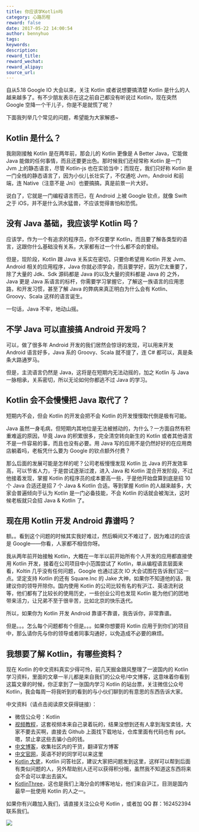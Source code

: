 ```yaml
---
title: 你应该学Kotlin吗
category: 心路历程
reward: false
date: 2017-05-22 14:00:54
author: bennyhuo
tags:
keywords:
description:
reward_title:
reward_wechat:
reward_alipay:
source_url:
---
```


自从5.18 Google IO 大会以来，关注 Kotlin 或者说想要搞清楚 Kotlin 是什么的人越来越多了。有不少朋友表示在这之前自己都没有听说过 Kotlin，现在突然 Google 空降一个干儿子，你是不是就慌了呢？

下面我列举几个常见的问题，希望能为大家解惑~

## Kotlin 是什么？

我刚刚接触 Kotlin 是在两年前，那会儿的 Kotlin 更像是 A Better Java，它能做 Java 能做的任何事情，而且还要更出色。那时候我们还经常称 Kotlin 是一门 Jvm 上的静态语言，尽管 Kotlin-js 也在实验当中；而现在，我们只好称 Kotlin 是一门全栈的静态语言了，因为小伙儿长壮实了，不仅通吃 Jvm，Android 和前端，连 Native（注意不是 Jni）也要搞搞，真是前景一片大好。

说白了，它就是一门编程语言而已，在 Android 上被 Google 钦点，就像 Swift 之于 iOS，并不是什么洪水猛兽，不应该觉得害怕和恐慌。

## 没有 Java 基础，我应该学 Kotlin 吗？

应该学，作为一个有追求的程序员，你不仅要学 Kotlin，而且要了解各类型的语言，这跟你什么基础没有关系，大家都有过一个什么都不会的曾经。

但是，现阶段，Kotlin 跟 Java 关系实在密切，只要你希望用 Kotlin 开发 Jvm、Android 相关的应用程序，Java 你就必须学会，而且要学好，因为它太重要了，除了大量的 Jdk、Sdk 源码都是 Java 的以及大量的资料都是 Java 的 之外，Java 更是 Java 系语言的标杆，你需要学习掌握它，了解这一族语言的应用思路，和开发习惯，甚至了解 Java 的弊病来真正明白为什么会有 Kotlin、Groovy、Scala 这样的语言诞生。

一句话，Java 不牢，地动山摇。

## 不学 Java 可以直接搞 Android 开发吗？

可以，做了很多年 Android 开发的我们居然会惊讶的发现，可以用来开发 Android 语言好多，Java 系的 Groovy、Scala 就不提了，连 C# 都可以，真是条条大路通罗马。

但是，主流语言仍然是 Java，这将是在短期内无法动摇的，加之 Kotlin 与 Java 一脉相承，关系密切，所以无论如何你都逃不过 Java 的学习。

## Kotlin 会不会慢慢把 Java 取代了？

短期内不会，但会 Kotlin 的开发会把不会 Kotlin 的开发慢慢取代倒是极有可能。

Java 虽然一身毛病，但短期内其地位是无法被撼动的，为什么？一方面自然有积重难返的原因，毕竟 Java 的积累很多，完全清空转向新生的 Kotlin 或者其他语言不是一件容易的事，而且也没有必要。用 Java 写的应用不是仍然好好的在应用商店躺着吗，老板凭什么要为 Google 的钦点额外付费？

那么后面的发展可能是怎样的呢？公司老板慢慢发现 Kotlin 比 Java 的开发效率高，可以节省人力，于是尝试逐渐过渡，进入 Java 和 Kotlin 混合开发阶段，不过他接着发现，掌握 Kotlin 的程序员的成本要高一些，于是他开始盘算到底是招 10 个 Java 合适还是招 7 个 Java & Kotlin 合适。等到掌握 Kotlin 的人越来越多，大家会普遍倾向于认为 Kotlin 是一门必备技能，不会 Kotlin 的话就会被淘汰，这时候老板就只会招 Java & Kotlin 了。

## 现在用 Kotlin 开发 Android 靠谱吗？

额。。看到这个问题的时候其实我好难过，然后瞬间又不难过了，因为难过的应该是 Google——你看，人家都不相信你呀。

我从两年前开始接触 Kotlin，大概在一年半以前开始所有个人开发的应用都直接使用 Kotlin 开发，接着在公司项目中小范围尝试了 Kotlin，单从编程语言层面来看，Koltin 几乎没有任何问题，Google 也通过这次 IO 大会试图在告诉我们这一点。坚定支持 Kotlin 的还有 Square.Inc 的 Jake 大神，如果你不知道他的话，我建议你的领导开除你。国内使用 Kotlin 的公司比较有名的有沪江、英语流利说等，他们都有了比较长的使用历史，一些创业公司也发现 Kotlin 能为他们的团地带来活力，让兄弟不至于很辛苦，比如北京的快乐迭代。

所以，如果你为 Kotlin 开发 Android 靠谱不靠谱，我告诉你，非常靠谱。

但是。。。怎么每个问题都有个但是。。。如果你想要将 Kotlin 应用于到你们的项目中，那么请你先与你的领导或者同事沟通好，以免造成不必要的麻烦。

## 我想要了解 Kotlin，有哪些资料？

现在 Kotlin 的中文资料真实少得可怜，前几天掘金跟风整理了一波国内的 Kotlin 学习资料，里面的文章一半儿都是来自我们的公众号/中文博客，这意味着你看到这篇文章的时候，你正拿到了一张国内学习 Kotlin 的站台票，关注微信公众号 Kotlin，我会每周一将我听到的看到的与小伙们聊到的有意思的东西告诉大家。

中文资料（请点击阅读原文获得链接）：

* 微信公众号：Kotlin
* [视频教程](https://github.com/enbandari/Kotlin-Tutorials)，这套视频本来自己录着玩的，结果没想到还有人拿到淘宝卖钱，大家不要去买啊，直接去 Github 上面找下载地址，仓库里面有代码也有 ppt。嗯，禁止拿这些去骗小白的钱。
* [中文博客](http://www.kotliner.cn/)，收集社区内的干货，翻译官方博客
* [中文官网](https://www.kotlincn.net/)，英语不好的同学可以来这里
* [Kotlin 大佬](http://dalao.kotliner.cn/)，Kotlin 问答社区，建议大家把问题发到这里，这样可以帮到后面有类似问题的人，另外帮助别人还可以获得积分哦，虽然我不知道这东西将来会不会可以拿出去装X。
* [KotlinThree](http://shanghai.kotliner.cn/)，这也是我们上海分会的博客地址，他们来自沪江，目测是国内最早一批使用 Kotlin 的人之一。


如果你有兴趣加入我们，请直接关注公众号 Kotlin ，或者加 QQ 群：162452394 联系我们。

![](/arts/kotlin_group.jpg)